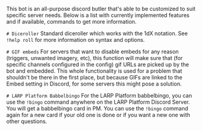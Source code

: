 
This bot is an all-purpose discord butler that's able to be customized to suit specific server needs.
Below is a list with currently implemented features and if available, commands to get more information.

`# Diceroller`
Standard diceroller which works with the 1dX notation. See `!help roll` for more information on syntax and options.

`# GIF embeds`
For servers that want to disable embeds for any reason (triggers, unwanted imagery, etc), this function will make sure that (for specific channels configured in the config) gif URLs are picked up by the bot and embedded. This whole functionality is used for a problem that shouldn't be there in the first place, but because GIFs are linked to the Embed setting in Discord, for some servers this might pose a solution.

`# LARP Platform Babbelbingo`
For the LARP Platform babbelbingo, you can use the `!bingo` command anywhere on the LARP Platform Discord Server. You will get a babbelbingo card in PM. You can use the `!bingo` command again for a new card if your old one is done or if you want a new one with other questions.
